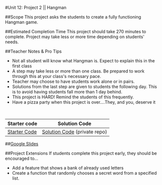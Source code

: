 #Unit 12: Project 2 || Hangman


##Scope
This project asks the students to create a fully functioning Hangman game.

##Estimated Completion Time
This project should take 270 minutes to complete. Project may take less or more time depending on students' needs.  

##Teacher Notes & Pro Tips
* Not all student will know what Hangman is. Expect to explain this in the first class
* A step may take less or more than one class. Be prepared to work through this at your class's necessary pace.
* Teacher may choose to have students work alone or in pairs.
* Solutions from the last step are given to students the following day. This is to avoid having students fall more than 1 day behind. 
* This project is HARD! Remind the students of this frequently.
* Have a pizza party when this project is over....They, and you, deserve it

<br>

| Starter code | Solution Code |
|-------|-------|
|[Starter Code](https://github.com/ScriptEdcurriculum/unit13HangmanStarterCode) | [Solution Code](https://github.com/ScriptEdcurriculum/solutions2016/tree/master/year1/unit13/project2) (private repo)|

##[Google Slides](https://docs.google.com/presentation/d/1yaBx7PiRJ0egSAkfovDht8uVWjyyU8aDo8ZtzWUfjSs/edit?usp=sharing)

##Project Extensions
If students complete this project early, they should be encouraged to...

* Add a feature that shows a bank of already used letters
* Create a function that randomly chooses a secret word from a specified list.


 




